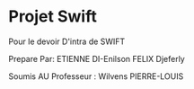 # Projet Swift
Pour le devoir D'intra de SWIFT

Prepare Par:
ETIENNE DI-Enilson
FELIX Djeferly

Soumis AU Professeur : 
Wilvens PIERRE-LOUIS
